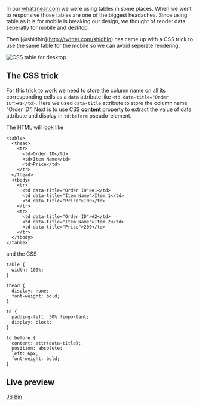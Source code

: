 In our [whatznear.com](http://whatznear.com) we were using tables in some places. When we went to responsive those tables are one of the biggest headaches. Since using table as it is for mobile is breaking our design, we thought of render data seperatly for mobile and desktop.

Then <span class="citation" data-cites="shidhin">\[@shidhin\]</span>(http://twitter.com/shidhin) has came up with a CSS trick to use the same table for the mobile so we can avoid seperate rendering.

![CSS table for desktop](http://i653.photobucket.com/albums/uu253/revathskumar/Coderepo/2014/07/table-for-esktop_zpsd1511e3b.png)

The CSS trick
-------------

For this trick to work we need to store the column name on all its corresponding cells as a `data` attribute like `<td data-title="Order ID">#1</td>`. Here we used `data-title` attribute to store the column name “Order ID”. Next is to use CSS **[content](https://developer.mozilla.org/en-US/docs/Web/CSS/content)** property to extract the value of data attribute and display in `td:before` pseudo-element.

The HTML will look like

    <table>
      <thead>
        <tr>
          <td>Order ID</td>
          <td>Item Name</td>
          <td>Price</td>
        </tr>
      </thead>
      <tbody>
        <tr>
          <td data-title="Order ID">#1</td>
          <td data-title="Item Name">Item 1</td>
          <td data-title="Price">100</td>
        </tr>
        <tr>
          <td data-title="Order ID">#2</td>
          <td data-title="Item Name">Item 2</td>
          <td data-title="Price">200</td>
        </tr>
      </tbody>
    </table>

and the CSS

    table {
      width: 100%;
    }

    thead {
      display: none;
      font-weight: bold;
    }

    td {
      padding-left: 30% !important;
      display: block;
    }

    td:before {
      content: attr(data-title);
      position: absolute;
      left: 6px;
      font-weight: bold;
    }

Live preview
------------

<a href="http://jsbin.com/deziyo/6/embed?output" class="jsbin-embed">JS Bin</a>
